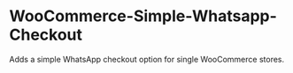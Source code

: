 # WooCommerce-Simple-Whatsapp-Checkout
Adds a simple WhatsApp checkout option for single WooCommerce stores.
